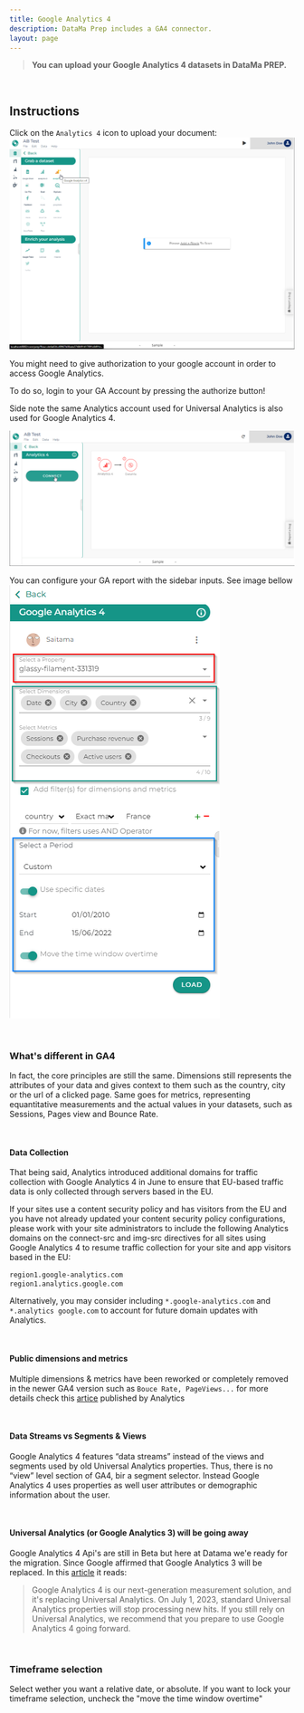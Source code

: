 ```yaml
---
title: Google Analytics 4
description: DataMa Prep includes a GA4 connector.
layout: page
---
```


> **You can upload your Google Analytics 4 datasets in DataMa PREP.**

<br>

## Instructions

Click on the `Analytics 4` icon to upload your document:
![GAstep1](/assets/images/GA4step1.png)

You might need to give authorization to your google account in order to access Google Analytics. 

To do so, login to your GA Account by pressing the authorize button!

Side note the same Analytics account used for Universal Analytics is also used for Google Analytics 4.

![GAstep2](/assets/images/GA4step2.png)

You can configure your GA report with the sidebar inputs. See image bellow
![GAstep3](/assets/images/GA4step3.png)

<br>

### What's different in GA4
In fact, the core principles are still the same. Dimensions still represents the attributes of your data and gives context to them such as the country, city or the url of a clicked page. Same goes for metrics, representing equantitative measurements and the actual values in your datasets, such as Sessions, Pages view and Bounce Rate.

<br>

#### Data Collection
That being said, Analytics introduced additional domains for traffic collection with Google Analytics 4 in June to ensure that EU-based traffic data is only collected through servers based in the EU.

If your sites use a content security policy and has visitors from the EU and you have not already updated your content security policy configurations, please work with your site administrators to include the following Analytics domains on the connect-src and img-src directives for all sites using Google Analytics 4 to resume traffic collection for your site and app visitors based in the EU:
```
region1.google-analytics.com
region1.analytics.google.com
```
Alternatively, you may consider including `*.google-analytics.com` and `*.analytics google.com` to account for future domain updates with Analytics.

<br>

#### Public dimensions and metrics

Multiple dimensions & metrics have been reworked or completely removed in the newer GA4 version such as `Bouce Rate, PageViews...` for more details check this [artice](https://support.google.com/analytics/answer/11986666?hl=en#zippy=%2Cin-this-article) published by Analytics

<br>

#### Data Streams vs Segments & Views

Google Analytics 4 features “data streams” instead of the views and segments used by old Universal Analytics properties. Thus, there is no “view” level section of GA4, bir a segment selector. Instead Google Analytics 4 uses properties as well user attributes or demographic information about the user.

<br>

#### Universal Analytics (or Google Analytics 3) will be going away

Google Analytics 4 Api's are still in Beta but here at Datama we'e ready for the migration. Since Google affirmed that Google Analytics 3 will be replaced. In this [article](https://support.google.com/analytics/answer/11583528) it reads:
> Google Analytics 4 is our next-generation measurement solution, and it's replacing Universal Analytics. On July 1, 2023, standard Universal Analytics properties will stop processing new hits. If you still rely on Universal Analytics, we recommend that you prepare to use Google Analytics 4 going forward.

<br>

### Timeframe selection
Select wether you want a relative date, or absolute. If you want to lock your timeframe selection, uncheck the "move the time window overtime"
